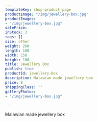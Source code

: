 ```yaml
---
templateKey: shop-product-page
productImage: "/img/jewellery-box.jpg"
productImages:
- "/img/jewellery-box.jpg"
salePrice: 
inStock: 3
tags: []
size: other
weight: 260
length: 100
width: 150
height: 100
title: Jewellery Box
publish: true
productId: jewellery-box
description: Malawian made jewellery box
price: 8
shippingClass: ''
galleryPhotos:
- "/img/jewellery-box.jpg"

---
```

Malawian made jewellery box